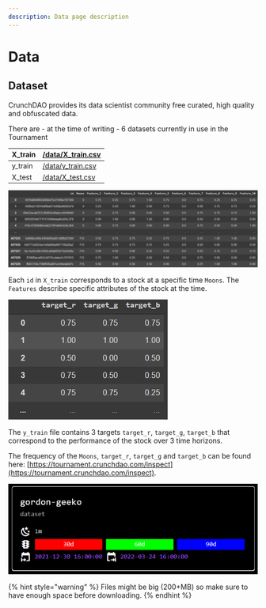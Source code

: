 ```yaml
---
description: Data page description
---
```


# Data

## Dataset

CrunchDAO provides its data scientist community free curated, high quality and obfuscated data.

There are - at the time of writing - 6 datasets currently in use in the Tournament

| X\_train | [/data/X\_train.csv](https://tournament.datacrunch.com/data/X\_train.csv) |
| -------- | ------------------------------------------------------------------------- |
| y\_train | [/data/y\_train.csv](https://tournament.datacrunch.com/data/y\_train.csv) |
| X\_test  | [/data/X\_test.csv](https://tournament.datacrunch.com/data/X\_test.csv)   |

![Sample of X\_train dataset output](<../.gitbook/assets/image (22).png>)

Each `id` in `X_train` corresponds to a stock at a specific time `Moons`. The `Features` describe specific attributes of the stock at the time.

![Sample of y\_train targets](<../.gitbook/assets/image (25).png>)

The `y_train` file contains 3 targets `target_r`, `target_g`, `target_b` that correspond to the performance of the stock over 3 time horizons.

The frequency of the `Moons`, `target_r`, `target_g` and `target_b` can be found here: [https://tournament.crunchdao.com/inspect](https://tournament.crunchdao.com/inspect).

![Here is an example of Dataset gordon-geeko with a frequency of 1 month between Moons and performance of targets R/G/B over 30 days, 60 days and 90 days respectively](<../.gitbook/assets/image (28) (1).png>)

{% hint style="warning" %}
&#x20;Files might be big (200+MB) so make sure to have enough space before downloading.
{% endhint %}

##
